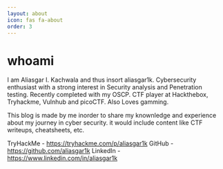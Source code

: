 ```yaml
---
layout: about
icon: fas fa-about
order: 3
---
```


# whoami

I am Aliasgar I. Kachwala and thus insort aliasgar1k. Cybersecurity enthusiast with a strong interest in Security analysis and Penetration testing. Recently completed with my OSCP. CTF player at Hackthebox, Tryhackme, Vulnhub and picoCTF. Also Loves gamming.

This blog is made by me inorder to share my knownledge and experience about my journey in cyber security.
it would include content like CTF writeups, cheatsheets, etc.

TryHackMe - https://tryhackme.com/p/aliasgar1k
GitHub - https://github.com/aliasgar1k
LinkedIn - https://www.linkedin.com/in/aliasgar1k
